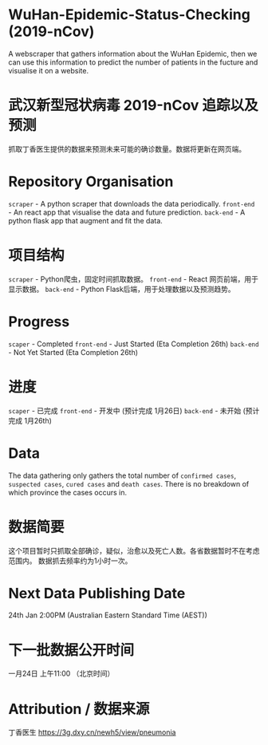 # WuHan-Epidemic-Status-Checking (2019-nCov)
A webscraper that gathers information about the WuHan Epidemic, then we can use this information to predict the number of patients in the fucture and visualise it on a website.

# 武汉新型冠状病毒 2019-nCov 追踪以及预测
抓取丁香医生提供的数据来预测未来可能的确诊数量。数据将更新在网页端。


# Repository Organisation
`scraper` - A python scraper that downloads the data periodically.
`front-end` - An react app that visualise the data and future prediction.
`back-end` - A python flask app that augment and fit the data.

# 项目结构
`scraper` - Python爬虫，固定时间抓取数据。
`front-end` - React 网页前端，用于显示数据。
`back-end` - Python Flask后端，用于处理数据以及预测趋势。


# Progress
`scaper` - Completed
`front-end` - Just Started (Eta Completion 26th)
`back-end` - Not Yet Started (Eta Completion 26th)

# 进度
`scaper` - 已完成
`front-end` - 开发中 (预计完成 1月26日)
`back-end` - 未开始 (预计完成 1月26th)


# Data
The data gathering only gathers the total number of `confirmed cases`, `suspected cases`, `cured cases` and `death cases`. There is no breakdown of which province the cases occurs in.

# 数据简要
这个项目暂时只抓取全部确诊，疑似，治愈以及死亡人数。各省数据暂时不在考虑范围内。 数据抓去频率约为1小时一次。


# Next Data Publishing Date
24th Jan 2:00PM (Australian Eastern Standard Time (AEST))

# 下一批数据公开时间
一月24日 上午11:00 （北京时间）


# Attribution / 数据来源
丁香医生
https://3g.dxy.cn/newh5/view/pneumonia

